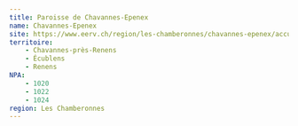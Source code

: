 ```yaml
---
title: Paroisse de Chavannes-Epenex
name: Chavannes-Epenex
site: https://www.eerv.ch/region/les-chamberonnes/chavannes-epenex/accueil
territoire:
    - Chavannes-près-Renens
    - Écublens
    - Renens
NPA:
    - 1020
    - 1022
    - 1024
region: Les Chamberonnes
---
```

